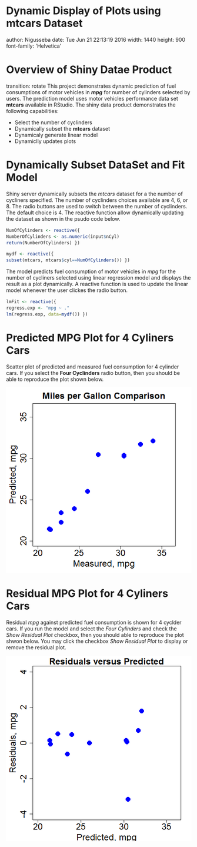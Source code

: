 Dynamic Display of Plots using mtcars Dataset
===
author: Nigusseba
date: Tue Jun 21 22:13:19 2016
width: 1440
height: 900
font-family: 'Helvetica'

Overview of Shiny Datae Product
===
transition: rotate
This project demonstrates dynamic prediction of fuel consumptions of motor vehicles in ***mpg*** for number of cylinders selected by users. The prediction model uses motor vehicles performance data set **mtcars** available in RStudio. The shiny data product demonstrates the following capabilities:

- Select the number of cyclinders
- Dynamically subset the **mtcars** dataset
- Dynamicaly generate linear model
- Dynamiclly updates plots

Dynamically Subset DataSet and Fit Model
===
Shiny server dynamically subsets the *mtcars* dataset for a the number of cycliners specified. The number of cyclinders choices available are 4, 6, or 8. The radio buttons are used to switch between the number of cyclinders. The default choice is 4. The reactive function allow dynamically updating the dataset as shown in the psudo code below.


```r
NumOfCylinders <- reactive({
NumberOfCylinders <- as.numeric(input$nCyl)
return(NumberOfCylinders) })
```


```r
mydf <- reactive({
subset(mtcars, mtcars$cyl==NumOfCylinders()) })
```

The model predicts fuel consumption of motor vehicles in *mpg* for the number of cycliners selected using linear regression model and displays the result as a plot dynamically. A reactive function is used to update the linear model whenever the user clickes the radio button.


```r
lmFit <- reactive({
regress.exp <- "mpg ~ ."
lm(regress.exp, data=mydf()) })
```

Predicted MPG Plot for 4 Cyliners Cars
===
Scatter plot of predicted and measured fuel consumption for 4 cylinder cars. If you select the **Four Cyclinders** radio button, then you should be able to reproduce the plot shown below.

<img src="DataProduct-figure/unnamed-chunk-4-1.png" title="plot of chunk unnamed-chunk-4" alt="plot of chunk unnamed-chunk-4" style="display: block; margin: auto;" />

Residual MPG Plot for 4 Cyliners Cars
===
Residual *mpg* against predicted fuel consumption is shown for 4 cyclder cars. If you run the model and select the *Four Cylinders* and check the *Show Residual Plot* checkbox, then you should able to reproduce the plot shwon below. You may click the checkbox *Show Residual Plot* to display or remove the residual plot.


<img src="DataProduct-figure/unnamed-chunk-5-1.png" title="plot of chunk unnamed-chunk-5" alt="plot of chunk unnamed-chunk-5" style="display: block; margin: auto;" />


